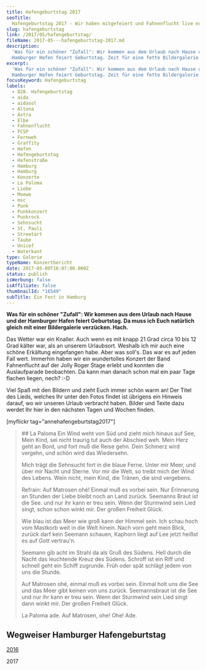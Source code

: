 ```yaml
---
title: Hafengeburtstag 2017
seoTitle:
  Hafengeburtstag 2017 - Wir haben mitgefeiert und Fahnenflucht live erlebt
slug: hafengeburtstag
link: /2017/05/hafengeburtstag/
fileName: 2017-05---hafengeburtstag-2017.md
description:
  'Was für ein schöner "Zufall": Wir kommen aus dem Urlaub nach Hause und der
  Hamburger Hafen feiert Geburtstag. Zeit für eine fette Bildergalerie.'
excerpt:
  'Was für ein schöner "Zufall": Wir kommen aus dem Urlaub nach Hause und der
  Hamburger Hafen feiert Geburtstag. Zeit für eine fette Bildergalerie.'
focusKeyword: Hafengeburtstag
labels:
  - 828. Hafengeburtstag
  - aida
  - aidasol
  - Altona
  - Astra
  - Elbe
  - Fahnenflucht
  - FCSP
  - Fernweh
  - Graffity
  - Hafen
  - Hafengeburtstag
  - Hafenstraße
  - Hamburg
  - Hamburg
  - Konzerte
  - La Paloma
  - Liebe
  - Moewe
  - msc
  - Punk
  - Punkkonzert
  - Punkrock
  - Sehnsucht
  - St. Pauli
  - Streetart
  - Taube
  - Unicef
  - Waterkant
type: Galerie
typeName: Konzertbericht
date: 2017-05-09T16:07:00.000Z
status: publish
isWerbung: false
isAffiliate: false
thumbnailId: "16549"
subTitle: Ein Fest in Hamburg
---
```


<strong>Was für ein schöner "Zufall": Wir kommen aus dem Urlaub nach Hause und
der Hamburger Hafen feiert Geburtstag. Da muss ich Euch natürlich gleich mit
einer Bildergalerie verzücken. Hach.</strong>

Das Wetter war ein Knaller. Auch wenn es mit knapp 21 Grad circa 10 bis 12 Grad
kälter war, als an unserem Urlaubsort. Weshalb ich mir auch eine schöne
Erkältung eingefangen habe. Aber was soll's. Das war es auf jeden Fall wert.
Immerhin haben wir ein wundertolles Konzert der Band Fahnenflucht auf der Jolly
Roger Stage erlebt und konnten die Auslaufparade beobachten. Da kann man danach
schon mal ein paar Tage flachen liegen, nech? :-D

Viel Spaß mit den Bildern und zieht Euch immer schön warm an! Der Titel des
Lieds, welches Ihr unter den Fotos findet ist übrigens ein Hinweis darauf, wo
wir unseren Urlaub verbracht haben. Bilder und Texte dazu werdet Ihr hier in den
nächsten Tagen und Wochen finden.

[myflickr tag="annehafengeburtstag2017"]

<blockquote>
## La Paloma
Ein Wind weht von Süd und zieht mich hinaus auf See,
Mein Kind, sei nicht traurig tut auch der Abschied weh.
Mein Herz geht an Bord, und fort muß die Reise gehn.
Dein Schmerz wird vergehn, und schön wird das Wiedersehn.

Mich trägt die Sehnsucht fort in die blaue Ferne. Unter mir Meer, und über mir
Nacht und Sterne. Vor mir die Welt, so treibt mich der Wind des Lebens. Wein
nicht, mein Kind, die Tränen, die sind vergebens.

Refrain: Auf Matrosen ohé! Einmal muß es vorbei sein. Nur Erinnerung an Stunden
der Liebe bleibt noch an Land zurück. Seemanns Braut ist die See. und nur ihr
kann er treu sein. Wenn der Sturmwind sein Lied singt, schon schon winkt mir.
Der großen Freiheit Glück.

Wie blau ist das Meer wie groß kann der Himmel sein. Ich schau hoch vom Mastkorb
weit in die Welt hinein. Nach vorn geht mein Blick, zurück darf kein Seemann
schauen, Kaphorn liegt auf Lee jetzt heißst es auf Gott vertrau'n.

Seemann gib acht im Strahl da als Gruß des Südens. Hell durch die Nacht das
leuchtende Kreuz des Südens. Schroff ist ein Riff und schnell geht ein Schiff
zugrunde. Früh oder spät schlägt jedem von uns die Stunde.

Auf Matrosen ohé, einmal muß es vorbei sein. Einmal holt uns die See und das
Meer gibt keinen von uns zurück. Seemannsbraut ist die See und nur ihr kann er
treu sein. Wenn der Sturmwind sein Lied singt dann winkt mir. Der großen
Freiheit Glück.

La Paloma ade. Auf Matrosen, ohe! Ohe! Ade.</blockquote>

## Wegweiser Hamburger Hafengeburtstag

<a href="http://cardamonchai.com/2016/05/hafengeburtstag-in-hamburg/">2016</a>

2017
